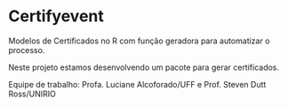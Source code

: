 # Certifyevent

Modelos de Certificados no R com função geradora para automatizar o processo.

Neste projeto estamos desenvolvendo um pacote para gerar certificados.

Equipe de trabalho: Profa. Luciane Alcoforado/UFF e Prof. Steven Dutt Ross/UNIRIO
